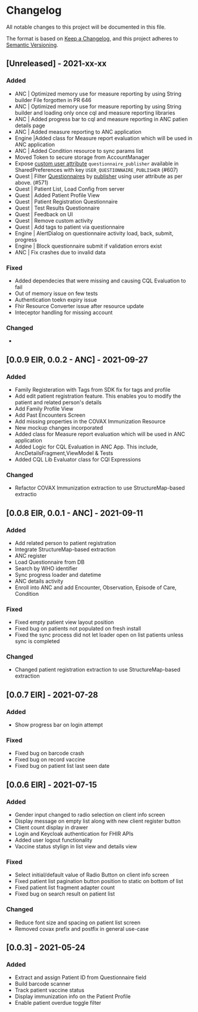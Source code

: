 # Changelog

All notable changes to this project will be documented in this file.

The format is based on [Keep a Changelog](https://keepachangelog.com/en/1.0.0/),
and this project adheres to [Semantic Versioning](https://semver.org/spec/v2.0.0.html).

## [Unreleased] - 2021-xx-xx

### Added
- ANC | Optimized memory use for measure reporting by using String builder File forgotten in PR 646
- ANC | Optimized memory use for measure reporting by using String builder and loading only once cql and measure reporting libraries
- ANC | Added progress bar to cql and measure reporting in ANC patien details page
- ANC | Added measure reporting to ANC application
- Engine |Added class for Measure report evaluation which will be used in ANC application
- ANC | Added Condition resource to sync params list
- Moved Token to secure storage from AccountManager
- Expose [custom user attribute](https://www.keycloak.org/docs/latest/server_admin/index.html#_user-attributes) `questionnaire_publisher` available in SharedPreferences with key `USER_QUESTIONNAIRE_PUBLISHER` (#607)
- Quest | Filter [Questionnaires](http://hl7.org/fhir/questionnaire.html) by [publisher](http://hl7.org/fhir/questionnaire-definitions.html#Questionnaire.publisher) using user attribute as per above. (#571)
- Quest | Patient List, Load Config from server
- Quest | Added Patient Profile View
- Quest | Patient Registration Questionnaire
- Quest | Test Results Questionnaire
- Quest | Feedback on UI
- Quest | Remove custom activity
- Quest | Add tags to patient via questionnaire
- Engine | AlertDialog on questionnaire activity load, back, submit, progress
- Engine | Block questionnaire submit if validation errors exist
- ANC | Fix crashes due to invalid data

### Fixed

- Added dependecies that were missing and causing CQL Evaluation to fail
- Out of memory issue on few tests
- Authentication toekn expiry issue
- Fhir Resource Converter issue after resource update
- Inteceptor handling for missing account

### Changed

-

## [0.0.9 EIR, 0.0.2 - ANC] - 2021-09-27

### Added

- Family Registeration with Tags from SDK fix for tags and profile
- Add edit patient registration feature. This enables you to modify the patient and related person's details
- Add Family Profile View
- Add Past Encounters Screen
- Add missing properties in the COVAX Immunization Resource
- New mockup changes incorporated
- Added class for Measure report evaluation which will be used in ANC application
- Added Logic for CQL Evaluation in ANC App. This include, AncDetailsFragment,ViewModel & Tests
- Added CQL Lib Evaluator class for CQl Expressions

### Changed

- Refactor COVAX Immunization extraction to use StructureMap-based extractio

## [0.0.8 EIR, 0.0.1 - ANC] - 2021-09-11

### Added

- Add related person to patient registration
- Integrate StructureMap-based extraction
- ANC register
- Load Questionnaire from DB
- Search by WHO identifier
- Sync progress loader and datetime
- ANC details activity
- Enroll into ANC and add Encounter, Observation, Episode of Care, Condition

### Fixed

- Fixed empty patient view layout position
- Fixed bug on patients not populated on fresh install
- Fixed the sync process did not let loader open on list patients unless sync is completed

### Changed

- Changed patient registration extraction to use StructureMap-based extraction

## [0.0.7 EIR] - 2021-07-28

### Added

- Show progress bar on login attempt

### Fixed

- Fixed bug on barcode crash
- Fixed bug on record vaccine
- Fixed bug on patient list last seen date

## [0.0.6 EIR] - 2021-07-15

### Added

- Gender input changed to radio selection on client info screen
- Display message on empty list along with new client register button
- Client count display in drawer
- Login and Keycloak authentication for FHIR APIs
- Added user logout functionality
- Vaccine status stylign in list view and details view

### Fixed

- Select initial/default value of Radio Button on client info screen
- Fixed patient list pagination button position to static on bottom of list
- Fixed patient list fragment adapter count
- Fixed bug on search result on patient list

### Changed

- Reduce font size and spacing on patient list screen
- Removed covax prefix and postfix in general use-case

## [0.0.3] - 2021-05-24

### Added

- Extract and assign Patient ID from Questionnaire field
- Build barcode scanner
- Track patient vaccine status
- Display immunization info on the Patient Profile
- Enable patient overdue toggle filter

